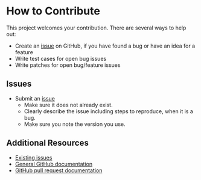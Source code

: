 How to Contribute
=================

This project welcomes your contribution. There are several ways to help out:

* Create an [issue](https://github.com/jaymoulin/google-music-manager/issues/) on GitHub,
if you have found a bug or have an idea for a feature
* Write test cases for open bug issues
* Write patches for open bug/feature issues

Issues
------

* Submit an [issue](https://github.com/jaymoulin/google-music-manager/issues/)
  * Make sure it does not already exist.
  * Clearly describe the issue including steps to reproduce, when it is a bug.
  * Make sure you note the version you use.

Additional Resources
--------------------

* [Existing issues](https://github.com/jaymoulin/google-music-manager/issues/)
* [General GitHub documentation](https://help.github.com/)
* [GitHub pull request documentation](https://help.github.com/send-pull-requests/)
